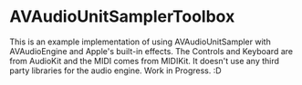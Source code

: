 # AVAudioUnitSamplerToolbox
This is an example implementation of using AVAudioUnitSampler with AVAudioEngine and Apple's built-in effects. The Controls and Keyboard are from AudioKit and the MIDI comes from MIDIKit. It doesn't use any third party libraries for the audio engine. Work in Progress. :D
